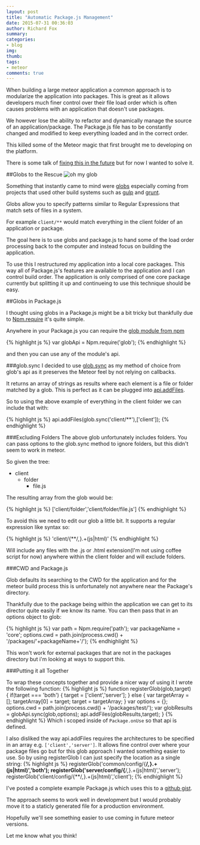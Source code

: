 ```yaml
---
layout: post
title: "Automatic Package.js Management"
date: 2015-07-31 00:36:03
author: Richard Fox
summary:
categories:
- blog
img: 
thumb:
tags:
- meteor 
comments: true
---
```


When building a large meteor application a common approach is to modularize the application into packages. This is great as it allows developers much finer control over their file load order which is often causes problems with an application that doesn't use packages. 

We however lose the ability to refactor and dynamically manage the source of an application/package. The Package.js file has to be constantly changed and modified to keep everything loaded and in the correct order.

This killed some of the Meteor magic that first brought me to developing on the platform.

There is some talk of [fixing this in the future](https://trello.com/c/mHK2dpr5/68-new-way-of-defining-packages-apps-and-controlling-file-load-order) but for now I wanted to solve it.

##Globs to the Rescue
![oh my glob](https://raw.githubusercontent.com/isaacs/node-glob/master/oh-my-glob.gif)

Something that instantly came to mind were [globs](https://en.wikipedia.org/wiki/Glob_%28programming%29) especially coming from projects that used other build systems such as [gulp](http://gulpjs.com/) and [grunt](http://gruntjs.com/).

Globs allow you to specify patterns similar to Regular Expressions that match sets of files in a system. 

For example `client/**` would match everything in the client folder of an application or package.

The goal here is to use globs and package.js to hand some of the load order processing back to the computer and instead focus on building the application.

To use this I restructured my application into a local core packages. This way all of Package.js's features are available to the application and I can control build order. The application is only comprised of one core package currently but splitting it up and continueing to use this technique should be easy.


##Globs in Package.js

I thought using globs in a Package.js might be a bit tricky but thankfully due to [Npm.require](http://docs.meteor.com/#/full/Npm-require) it's quite simple.

Anywhere in your Package.js you can require the [glob module from npm](https://www.npmjs.com/package/glob)

{% highlight js %}
var globApi = Npm.require('glob');
{% endhighlight %}

and then you can use any of the module's api.

###glob.sync
I decided to use [glob.sync](https://www.npmjs.com/package/glob#glob-sync-pattern-options) as my method of choice from glob's api as it preserves the Meteor feel by not relying on callbacks. 

It returns an array of strings as results where each element is a file or folder matched by a glob. This is perfect as it can be plugged into [api.addFiles](http://docs.meteor.com/#/full/pack_addFiles).

So to using the above example of everything in the client folder we can include that with:

{% highlight js %}
api.addFiles(glob.sync('client/**'),['client']);
{% endhighlight %}
   
###Excluding Folders
The above glob unfortunately includes folders. You can pass options to the glob.sync method to ignore folders, but this didn't seem to work in meteor.

So given the tree:

- client
  - folder
     - file.js

The resulting array from the glob would be:

{% highlight js %}
['client/folder','client/folder/file.js']
{% endhighlight %}


To avoid this we need to edit our glob a little bit. It supports a regular expression like syntax so:

{% highlight js %}
'client/{**/*,*}.+(js|html)'
{% endhighlight %}

Will include any files with the .js or .html extension(I'm not using coffee script for now) anywhere within the client folder and will exclude folders.

###CWD and Package.js

Glob defaults its searching to the CWD for the application and for the meteor build process this is unfortunately not anywhere near the Package's directory. 

Thankfully due to the package being within the application we can get to its director quite easily if we know its name. You can then pass that in an options object to glob:

{% highlight js %}
var path = Npm.require('path');
var packageName = 'core';
options.cwd = path.join(process.cwd() + '/packages/'+packageName+'/');
{% endhighlight %}

This won't work for external packages that are not in the packages directory but i'm looking at ways to support this. 


###Putting it all Together

To wrap these concepts together and provide a nicer way of using it I wrote the following function:
{% highlight js %}
function registerGlob(glob,target) {
	if(target === 'both') {
		target = ['client','server'];
	} else {
		var targetArray = [];
		targetArray[0] = target;
		target = targetArray;
	}
	var options = {};		
	options.cwd = path.join(process.cwd() + '/packages/test/');
	var globResults = globApi.sync(glob,options);
	api.addFiles(globResults,target);
}
{% endhighlight %}
Which i scoped inside of `Package.onUse` so that api is defined.

I also disliked the way api.addFiles requires the architectures to be specified in an array e.g. `['client','server']`. It allows fine control over where your package files go but for this glob approach I wanted something easier to use.
So by using registerGlob I can just specify the location as a single string:
{% highlight js %}
registerGlob('common/config/{**/*,*}.+(js|html)','both');
registerGlob('server/config/{**/*,*}.+(js|html)','server');
registerGlob('client/config/{**/*,*}.+(js|html)','client');
{% endhighlight %}


I've posted a complete example Package.js which uses this to a [github gist](https://gist.github.com/rfox90/fa1a7c7a85f6ebc8bda1).

The approach seems to work well in development but I would probably move it to a staticly generated file for a production environment.

Hopefully we'll see something easier to use coming in future meteor versions.

Let me know what you think!


